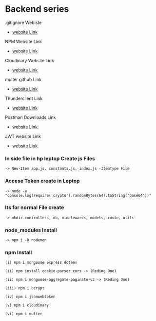 # Backend series

.gitignore Webiste

- [website Link](https://mrkandreev.name/snippets/gitignore-generator/#Node)

NPM Website Link

- [website Link](https://www.npmjs.com/)

Cloudinary Website Link

- [website Link](https://www.npmjs.com/)

multer github Link

- [website Link](https://github.com/expressjs/multer)

Thunderclient Link

- [website Link](https://www.thunderclient.com/)

Postman Downloads Link

- [website Link](https://www.postman.com/downloads/)

JWT website Link

- [website Link](https://jwt.io/)

### In side file in hp leptop Create js Files

```
-> New-Item app.js, constants.js, index.js -ItemType File

```

### Accese Token create in Leptop

```
-> node -e "console.log(require('crypto').randomBytes(64).toString('base64'))"

```

### Its for normal File create

```
-> mkdir controllers, db, middlewares, models, route, utils

```

### node_modules Install

```
-> npm i -D nodemon
```

### npm Install

```
(i) npm i mongoose express dotenv

(ii) npm install cookie-parser cors -> (Reding One)

(ii) npm i mongoose-aggregate-paginate-v2 -> (Reding One)

(iii) npm i bcrypt

(iv) npm i jsonwebtoken

(v) npm i cloudinary

(vi) npm i multer

```
